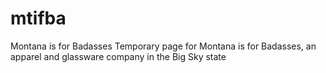 # mtifba
Montana is for Badasses
Temporary page for Montana is for Badasses, an apparel and glassware company in the Big Sky state
